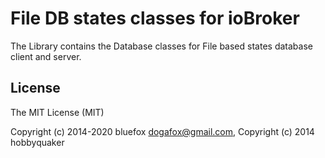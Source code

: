 # File DB states classes for ioBroker
The Library contains the Database classes for File based states database client and server.

## License
The MIT License (MIT)

Copyright (c) 2014-2020 bluefox <dogafox@gmail.com>,
Copyright (c) 2014      hobbyquaker
